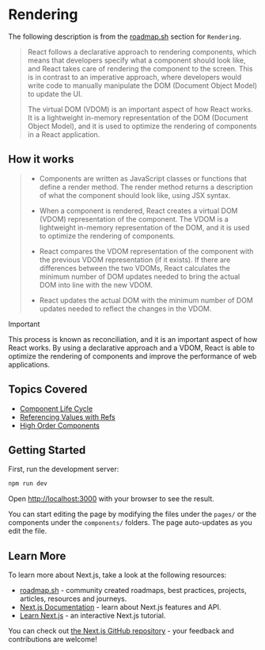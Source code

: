 # Rendering

The following description is from the [roadmap.sh](https://roadmap.sh/react) section for `Rendering`.

<blockquote>
React follows a declarative approach to rendering components, which means that developers specify what a component should look like, and React takes care of rendering the component to the screen. This is in contrast to an imperative approach, where developers would write code to manually manipulate the DOM (Document Object Model) to update the UI.

The virtual DOM (VDOM) is an important aspect of how React works. It is a lightweight in-memory representation of the DOM (Document Object Model), and it is used to optimize the rendering of components in a React application.

</blockquote>

## How it works

<blockquote>

-   Components are written as JavaScript classes or functions that define a render method. The render method returns a description of what the component should look like, using JSX syntax.

-   When a component is rendered, React creates a virtual DOM (VDOM) representation of the component. The VDOM is a lightweight in-memory representation of the DOM, and it is used to optimize the rendering of components.

-   React compares the VDOM representation of the component with the previous VDOM representation (if it exists). If there are differences between the two VDOMs, React calculates the minimum number of DOM updates needed to bring the actual DOM into line with the new VDOM.

-   React updates the actual DOM with the minimum number of DOM updates needed to reflect the changes in the VDOM.

</blockquote>

> [!IMPORTANT]  
> This process is known as reconciliation, and it is an important aspect of how React works. By using a declarative approach and a VDOM, React is able to optimize the rendering of components and improve the performance of web applications.

## Topics Covered

-   [Component Life Cycle](https://projects.wojtekmaj.pl/react-lifecycle-methods-diagram/)
-   [Referencing Values with Refs](https://react.dev/learn/referencing-values-with-refs)
-   [High Order Components](https://blog.rocketseat.com.br/higher-order-components-hocs-no-react-e-react-native/)

## Getting Started

First, run the development server:

```bash
npm run dev
```

Open [http://localhost:3000](http://localhost:3000) with your browser to see the result.

You can start editing the page by modifying the files under the `pages/` or the components under the `components/` folders. The page auto-updates as you edit the file.

## Learn More

To learn more about Next.js, take a look at the following resources:

-   [roadmap.sh](https://roadmap.sh/) - community created roadmaps, best practices, projects, articles, resources and journeys.
-   [Next.js Documentation](https://nextjs.org/docs) - learn about Next.js features and API.
-   [Learn Next.js](https://nextjs.org/learn) - an interactive Next.js tutorial.

You can check out [the Next.js GitHub repository](https://github.com/vercel/next.js) - your feedback and contributions are welcome!
